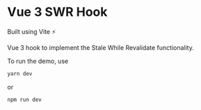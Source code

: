# Vue 3 SWR Hook

Built using Vite ⚡

Vue 3 hook to implement the Stale While Revalidate functionality.

To run the demo, use

```bash
yarn dev
```

or

```bash
npm run dev
```
